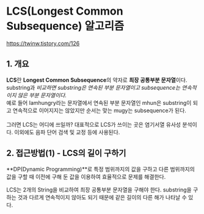 # LCS(Longest Common Subsequence) 알고리즘
https://twinw.tistory.com/126
## 1. 개요
**LCS**란 **Longest Common Subsequence**의 약자로 **최장 공통부분 문자열**이다.  
substring과 *비교하면 substring은 연속된 부분 문자열이고 subsequence는 연속적이지 않은 부분 문자열이다.*  
예로 들어 Iamhungry라는 문자열에서 연속된 부분 문자열인 mhun은 substring이 되고 연속적으로 이어지지는 않았지만 순서는 맞는 mugy는 subsequence가 된다.</br></br>
그러면 LCS는 어디에 쓰일까? 대표적으로 LCS가 쓰이는 곳은 염기서열 유사성 분석이다. 이외에도 음파 단어 검색 및 교정 등에 사용된다.

## 2. 접근방법(1) - LCS의 길이 구하기
**DP(Dynamic Programming)**로 특정 범위까지의 값을 구하고 다른 범위까지의 값을 구할 때 이전에 구해 둔 값을 이용하여 효율적으로 문제를 해결한다.  
  
LCS는 2개의 String을 비교하여 최장 공통부분 문자열을 구해야 한다. substring을 구하는 것과 다르게 연속적이지 않아도 되기 때문에 같은 길이의 다른 해가 나타날 수 있다.  
  
[](https://t1.daumcdn.net/cfile/tistory/211E5A4857839E6508)

